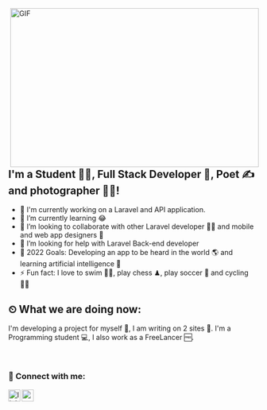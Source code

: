 <img align="right" alt="GIF" src="https://github.com/Kadirbugrakkus/Kadirbugrakkus/code.gif?raw=true" width="500" height="320" />

## I'm a Student 👨‍🎓, Full Stack Developer 🚀, Poet ✍ and photographer 👨‍🎓!
- 🔭 I'm currently working on a Laravel and API application.
- 🌱 I’m currently learning 😂
- 👯 I’m looking to collaborate with other Laravel developer 👩‍💻 and mobile and web app designers 🎨
- 🤔 I’m looking for help with Laravel Back-end developer
- 🥅 2022 Goals: Developing an app to be heard in the world 🌎 and learning artificial intelligence 🤖
- ⚡ Fun fact: I love to swim 🏊‍♀️, play chess ♟, play soccer 🏀 and cycling 🚴‍♀️
## ⏲ What we are doing now:
I'm developing a project for myself 🚀, I am writing on 2 sites 📃.
I'm a Programming student 💻,
I also work as a FreeLancer 🆓.

<br />

### 📩 Connect with me:

[<img align="left" alt="linkedin | LinkedIn" width="24px" src="https://raw.githubusercontent.com/peterthehan/peterthehan/master/assets/linkedin.svg" />][linkedin]

[<img align="left" height="24" width="24" src="https://cdn.jsdelivr.net/npm/simple-icons@v4/icons/instagram.svg" />][instagram]

<br />
<br />
<br />
<br />

[instagram]: https://www.instagram.com/kadirbugrakkus/
[linkedin]: https://www.linkedin.com/in/kadir-bu%C4%9Fra-akku%C5%9F-2316601a2/
